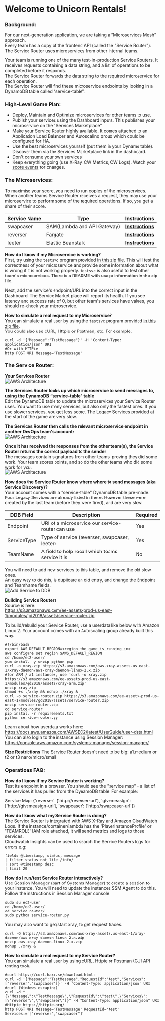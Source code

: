 # Welcome to Unicorn Rentals!

### Background:

For our next-generation application, we are taking a “Microservices Mesh” approach.  
Every team has a copy of the frontend API (called the "Service Router"). The Service Router uses microservices from other internal teams.

Your team is running one of the many test-in-production Service Routers. It receives requests containing a data string, and a list of operations to be completed before it responds.  
The Service Router forwards the data string to the required microservice for each operation.  
The Service Router will find these microservice endpoints by looking in a DynamoDB table called “service-table”.  

### High-Level Game Plan:

* Deploy, Maintain and Optimize microservices for other teams to use. 
* Publish your services using the Dashboard inputs. This publishes your microservice on the "Services Marketplace"  
* Make your Service Router highly available. It comes attached to an Application Load Balancer and Autoscaling group which could be configured for HA.  
* Use the best microservices yourself (put them in your Dynamo table). Discover them via the Services Marketplace link in the dashboard.
* Don't consume your own services!  
* Keep everything going (use X-Ray, CW Metrics, CW Logs). Watch your [score events](https://dashboard.eventengine.run/score-events) for changes.  

### The Microservices: 

To maximise your score, you need to run copies of the microservices.  
When another teams Service Router receives a request, they may use your microservice to perform some of the required operations. If so, you get a share of their score.  

| Service Name  |Type       | Instructions                                           |
| ------------- |-----------| ------------------------------------------------------ |
| swapcaser     |SAM(Lambda and API Gateway) | [__Instructions__](swapcaser-readme.md)    |
| reverser      |Fargate    | [__Instructions__](https://s3.amazonaws.com/ee-assets-prod-us-east-1/modules/gd2018/assets/reverser-readme.txt)          |
| leeter        |Elastic Beanstalk | [__Instructions__](leeter-readme.md)       | 


__How do I know if my Microservice is working?__  
First, try using the `testsvc` program provided [in this zip file](https://s3.amazonaws.com/ee-assets-prod-us-east-1/modules/gd2018/assets/testsvc.zip). This will test the correctness of your microservice and provide some information about what is wrong if it is not working properly. `testsvc` is also useful to test other team's microservices. There is a README with usage information in the zip file.

Next, add the service's endpoint/URL into the correct input in the Dashboard. The Service Market place will report its health.  If you see latency and success rate of 0, but other team's services have values, you should re-check your microservice.   

__How to simulate a real request to my Microservice?__  
You can simulate a real user by using the `testsvc` program provided [in this zip file](https://s3.amazonaws.com/ee-assets-prod-us-east-1/modules/gd2018/assets/testsvc.zip).  
You could also use cURL, Httpie or Postman, etc. For example:
```
curl -d '{"Message":"TestMessage"}' -H 'Content-Type: application/json' URI
#Or with HTTPie
http POST URI Message='TestMessage'
```


### The Service Router:
__Your Services Router__   
![AWS Architecture](assets/1.png)

__The Services Router looks up which microservice to send messages to, using the DynamoDB “service-table" table__   
Edit the DynamoDB table to update the microservices your Service Router uses. You want to use many services, but also only the fastest ones. If you use slower services, you get less score. The Legacy Services provided at the start of the game are very slow.  

__The Services Router then calls the relevant microservice endpoint in another DevOps team's account:__   
![AWS Architecture](assets/2.png)

__Once it has received the responses from the other team(s), the Service Router returns the correct payload to the sender__   
The messages contain signatures from other teams, proving they did some work. Your team scores points, and so do the other teams who did some work for you.  
![AWS Architecture](assets/3.png)

__How does the Service Router know where where to send messages (aka Service Discovery)?__  
Your account comes with a “service-table" DynamoDB table pre-made. Four Legacy Services are already listed in there.   However these were created by the last team (before they were fired), and are very slow.   

| DDB Field     | Description                                            | Required |
| ------------- | ------------------------------------------------------ |----------|
| Endpoint      | URI of a microservice our service-router can use       | Yes      |
| ServiceType   | Type of service (reverser, swapcaser, leeter)           | Yes      |
| TeamName      | A field to help recall which teams service it is       | No       |

You will need to add new services to this table, and remove the old slow ones.  
An easy way to do this, is duplicate an old entry, and change the Endpoint and TeamName fields.  
![Add Service to DDB](assets/4.png)

__Building Service Routers__  
Source is here:  
https://s3.amazonaws.com/ee-assets-prod-us-east-1/modules/gd2018/assets/service-router.zip

To build/rebuild your Service Router, use a userdata like below with Amazon Linux 2. Your account comes with an Autoscaling group already built this way.  
```
#!/bin/bash
export AWS_DEFAULT_REGION=<region_the_game_is_running_in>
aws configure set region $AWS_DEFAULT_REGION
cd /home/ec2-user/
yum install -y unzip python-pip
curl -o xray.zip https://s3.amazonaws.com/aws-xray-assets.us-east-1/xray-daemon/aws-xray-daemon-linux-2.x.zip
#for ARM / a1 instances, use 'curl -o xray.zip https://s3.amazonaws.com/ee-assets-prod-us-east-1/modules/gd2018/assets/xray-arm.zip'
unzip xray.zip
chmod +x ./xray && nohup ./xray &
curl -o service-router.zip https://s3.amazonaws.com/ee-assets-prod-us-east-1/modules/gd2018/assets/service-router.zip
unzip service-router.zip
cd service-router
pip install -r requirements.txt
python service-router.py
```
Learn about how userdata works here: https://docs.aws.amazon.com/AWSEC2/latest/UserGuide/user-data.html  
You can also login to the instance using Session Manager:  https://console.aws.amazon.com/systems-manager/session-manager/  

__Size Restrictions__
The Service Router doesn't need to be big: a1.medium or t2 or t3 nano/micro/small


### Operations FAQ:

__How do I know if my Service Router is working?__  
Test its endpoint in a browser. You should see the "service map" - a list of the services it has pulled from the DynamoDB table. For example:

Service Map: {'reverser': ['http://reverser-url'], 'givemeasign': ['http://givemeasign-url'], 'swapcaser': ['http://swapcaser-url']}

__How do I know what my Service Router is doing?__  
The Service Router is integrated with AWS X-Ray and Amazon CloudWatch Logs. If the instance/container/lambda has the 'PlayerInstanceProfile' or 'TEAMROLE' IAM role attached, it will send metrics and logs to those services.  
Cloudwatch Insights can be used to search the Service Routers logs for errors e.g:  
```
fields @timestamp, status, message
| filter status not like /info/
| sort @timestamp desc
| limit 20
```

__How do I run/test Service Router interactively?__   
Use Session Manager (part of Systems Manager) to create a session to your instance. You will need to update the instances SSM Agent to do this. Follow the instructions in Session Manager console.  
```
sudo su ec2-user
cd /home/ec2-user/
cd service-router/
sudo python service-router.py 
```  
You may also want to get/start xray, to get request traces.  
```
curl -O https://s3.amazonaws.com/aws-xray-assets.us-east-1/xray-daemon/aws-xray-daemon-linux-2.x.zip
unzip aws-xray-daemon-linux-2.x.zip
nohup ./xray &
```

__How to simulate a real request to my Service Router?__  
You can simulate a real user by using cURL, Httpie or Postman (GUI API testing tool).  
```
#curl https://curl.haxx.se/download.html: 
curl -d '{"Message":"TestMessage","RequestId":"test","Services":["reverser","swapcaser"]}' -H 'Content-Type: application/json' URI
#curl (Windows escaping)
curl -d "{\"Message\":\"TestMessage\",\"RequestId\":\"test\",\"Services\":[\"reverser\",\"swapcaser\"]}" -H "Content-Type: application/json" URI
#Httpie https://httpie.org/
http POST URI Message='TestMessage' RequestId='test' Services:='["reverser","swapcaser"]'
```

